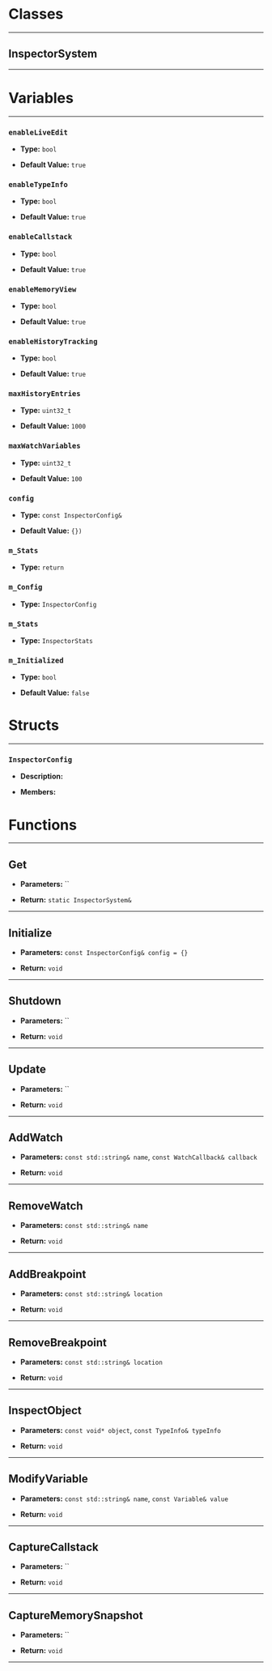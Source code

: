 # Classes
---

## InspectorSystem
---




# Variables
---

### `enableLiveEdit`

- **Type:** `bool`

- **Default Value:** `true`



### `enableTypeInfo`

- **Type:** `bool`

- **Default Value:** `true`



### `enableCallstack`

- **Type:** `bool`

- **Default Value:** `true`



### `enableMemoryView`

- **Type:** `bool`

- **Default Value:** `true`



### `enableHistoryTracking`

- **Type:** `bool`

- **Default Value:** `true`



### `maxHistoryEntries`

- **Type:** `uint32_t`

- **Default Value:** `1000`



### `maxWatchVariables`

- **Type:** `uint32_t`

- **Default Value:** `100`



### `config`

- **Type:** `const InspectorConfig&`

- **Default Value:** `{})`



### `m_Stats`

- **Type:** `return`



### `m_Config`

- **Type:** `InspectorConfig`



### `m_Stats`

- **Type:** `InspectorStats`



### `m_Initialized`

- **Type:** `bool`

- **Default Value:** `false`




# Structs
---

### `InspectorConfig`

- **Description:** 

- **Members:**




# Functions
---

## Get



- **Parameters:** ``

- **Return:** `static InspectorSystem&`

---

## Initialize



- **Parameters:** `const InspectorConfig& config = {}`

- **Return:** `void`

---

## Shutdown



- **Parameters:** ``

- **Return:** `void`

---

## Update



- **Parameters:** ``

- **Return:** `void`

---

## AddWatch



- **Parameters:** `const std::string& name`, `const WatchCallback& callback`

- **Return:** `void`

---

## RemoveWatch



- **Parameters:** `const std::string& name`

- **Return:** `void`

---

## AddBreakpoint



- **Parameters:** `const std::string& location`

- **Return:** `void`

---

## RemoveBreakpoint



- **Parameters:** `const std::string& location`

- **Return:** `void`

---

## InspectObject



- **Parameters:** `const void* object`, `const TypeInfo& typeInfo`

- **Return:** `void`

---

## ModifyVariable



- **Parameters:** `const std::string& name`, `const Variable& value`

- **Return:** `void`

---

## CaptureCallstack



- **Parameters:** ``

- **Return:** `void`

---

## CaptureMemorySnapshot



- **Parameters:** ``

- **Return:** `void`

---
